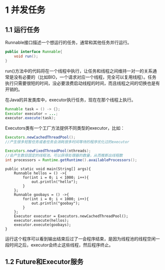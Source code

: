 # 1 并发任务

## 1.1 运行任务

Runnable接口描述一个想运行的任务，通常和其他任务并行运行。

```java
public interface Runnable{
    void run();
}
```

run()方法中的代码将在一个线程中执行，让任务和线程之间维持一对一的关系通常是没有必要的（比如BIO，一个请求对应一个线程，完全可以复用线程）。任务执行只需要很短的时间，没必要浪费启动线程的时间，而且线程之间的切换也是有开销的。

在Java的并发类库中，executor执行任务，现在在那个线程上执行。

```java
Runnable task = () -> {};
Executor executor = ...;
executor.execute(task);
```

Executors类有一个工厂方法提供不同类型的executor，比如：

```java
Executors.newCachedThreadPool();
//产生很多短暂任务或者任务会消耗很多时间等待的程序优化过的executor

Executors.newFixedThreadPool(nthreads);
//会产生数目固定的线程池。可以获得处理器的数量，从而推断出线程数
int processors = Runtime.getRuntime().availableProcessors();
```

```
public static void main(String[] args){
    Runnable hellos = () ->{
    	for(int i = 0; i < 1000; i++){
    		out.println("hello");
    	}
	};
    Runnable goobays = () ->{
        for(int i = 0; i < 1000; i++){
            out.println("goobay");
        }
    };
    Executor executor = Executors.newCachedThreadPool();
    executor.execute(hellos);
    executor.execute(goobays);
}
```

运行这个程序可以看到输出结束后过了一会程序结束，是因为线程池的线程空闲一段时间之后，executor会终止这些线程，然后程序终止。

## 1.2 Future和Executor服务

  